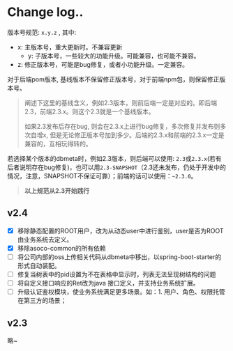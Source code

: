 # Change log..

版本号规范: `x.y.z` , 其中:

- x: 主版本号，重大更新时。不兼容更新
  - y: 子版本号，一些较大的功能升级。可能兼容，也可能不兼容。
- z: 修正版本号，可能是bug修复，或者小功能升级。一定兼容。

对于后端pom版本, 基线版本不保留修正版本号，对于前端npm包，则保留修正版本号。

> 阐述下这里的基线含义，例如2.3版本，则前后端一定是对应的。即后端2.3，前端2.3.x。则这个2.3就是一个基线版本。
>
> 如果2.3发布后存在bug, 则会在2.3.x上进行bug修复，多次修复并发布则多次自增x, 但是无论修正版本号加到多少。后端的2.3.x和前端的2.3.x一定是兼容的，互相玩得转的。

若选择某个版本的dbmeta时，例如2.3版本，则后端可以使用: `2.3`或`2.3.x`(若有后者说明存在bug修复)，也可以用`2.3-SNAPSHOT`（2.3还未发布，仍处于开发中的情况，注意，SNAPSHOT不保证可靠）；前端的话可以使用：`~2.3.0`。

> **以上规范从2.3开始践行**

## v2.4

* [X]  移除静态配置的ROOT用户，改为从动态user中进行鉴别，user是否为ROOT由业务系统去定义。
* [X]  移除asoco-common的所有依赖
* [ ]  将公司内部的oss上传相关代码从dbmeta中移出，以spring-boot-starter的形式自动装配。
* [ ]  修复当树表中的pid设置为不在表格中显示时，列表无法呈现树结构的问题
* [ ]  将自定义接口响应的Ret改为java 接口定义，并支持业务系统扩展。
* [ ]  升级认证鉴权模块，使业务系统满足更多场景。如：1. 用户、角色、权限托管在第三方的场景；

## v2.3

略~
